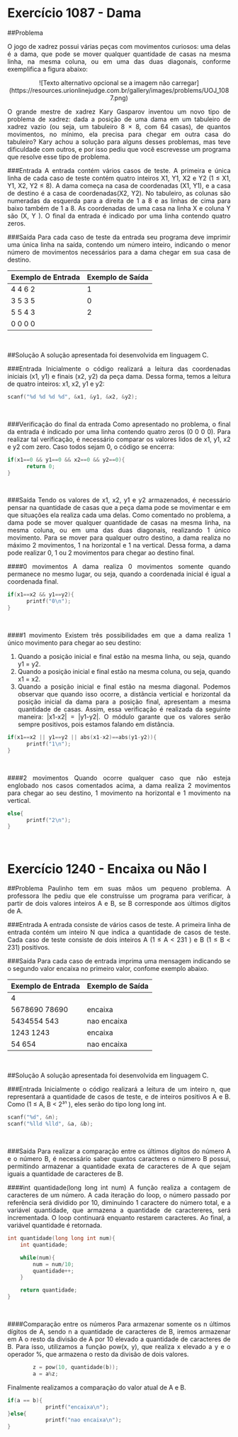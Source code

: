 # Exercício 1087 - Dama

##Problema

<div style="text-align: justify"> O jogo de xadrez possui várias peças com movimentos curiosos: uma delas é a dama, que pode se mover qualquer quantidade de casas na mesma linha, na mesma coluna, ou em uma das duas diagonais, conforme exemplifica a figura abaixo:

 <p style='text-align: center'>
 ![Texto alternativo opcional se a imagem não carregar](https://resources.urionlinejudge.com.br/gallery/images/problems/UOJ_1087.png)
 </p>

O grande mestre de xadrez Kary Gasparov inventou um novo tipo de problema de xadrez: dada a posição de uma dama em um tabuleiro de xadrez vazio (ou seja, um tabuleiro 8 × 8, com 64 casas), de quantos movimentos, no mínimo, ela precisa para chegar em outra casa do tabuleiro?
Kary achou a solução para alguns desses problemas, mas teve dificuldade com outros, e por isso pediu que você escrevesse um programa que resolve esse tipo de problema.
  <br />

###Entrada
A entrada contém vários casos de teste. A primeira e única linha de cada caso de teste contém quatro inteiros X1, Y1, X2 e Y2 (1 ≤ X1, Y1, X2, Y2 ≤ 8). A dama começa na casa de coordenadas (X1, Y1), e a casa de destino é a casa de coordenadas(X2, Y2). No tabuleiro, as colunas são numeradas da esquerda para a direita de 1 a 8 e as linhas de cima para baixo também de 1 a 8. As coordenadas de uma casa na linha X e coluna Y são (X, Y ).
O final da entrada é indicado por uma linha contendo quatro zeros.
<br />

###Saída
Para cada caso de teste da entrada seu programa deve imprimir uma única linha na saída, contendo um número inteiro, indicando o menor número de movimentos necessários para a dama chegar em sua casa de destino.
<br />

Exemplo de Entrada | Exemplo de Saída
-- |  ---
4 4 6 2 | 1
3 5 3 5 | 0
5 5 4 3 | 2
0 0 0 0 |
<br />

##Solução
A solução apresentada foi desenvolvida em linguagem C.
<br />

###Entrada
Inicialmente o código realizará a leitura das coordenadas iniciais (x1, y1) e finais (x2, y2) da peça dama. Dessa forma, temos a leitura de quatro inteiros: x1, x2, y1 e y2:

```c
scanf("%d %d %d %d", &x1, &y1, &x2, &y2);
```
<br />

###Verificação do final da entrada
Como apresentado no problema, o final da entrada é indicado por uma linha contendo quatro zeros (0 0 0 0). Para realizar tal verificação, é necessário comparar os valores lidos de x1, y1, x2 e y2 com zero. Caso todos sejam 0, o código se encerra:

```c
if(x1==0 && y1==0 && x2==0 && y2==0){
      return 0;
}
```
<br />

###Saída
Tendo os valores de x1, x2, y1 e y2 armazenados, é necessário pensar na quantidade de casas que a peça dama pode se movimentar e em que situações ela realiza cada uma delas.
Como comentado no problema, a dama pode se mover qualquer quantidade de casas na mesma linha, na mesma coluna, ou em uma das duas diagonais, realizando 1 único movimento. Para se mover para qualquer outro destino, a dama realiza no máximo 2 movimentos, 1 na horizontal e 1 na vertical. Dessa forma, a dama pode realizar 0, 1 ou 2 movimentos para chegar ao destino final.
<br />

####0 movimentos
A dama realiza 0 movimentos somente quando permanece no mesmo lugar, ou seja,  quando a coordenada inicial é igual a coordenada final.

```c
if(x1==x2 && y1==y2){
      printf("0\n");
}
```
<br />

####1 movimento
Existem três possibilidades em que a dama realiza 1 único movimento para chegar ao seu destino:
1. Quando a posição inicial e final estão na mesma linha, ou seja, quando y1 = y2.
2. Quando a posição inicial e final estão na mesma coluna, ou seja, quando x1 = x2.
3. Quando a posição inicial e final estão na mesma diagonal. Podemos observar que quando isso ocorre, a distância verticial e horizontal da posição inicial da dama para a posição final, apresentam a mesma quantidade de casas. Assim, essa verificação é realizada da seguinte maneira: |x1-x2| = |y1-y2|. O módulo garante que os valores serão sempre positivos, pois estamos falando em distância.

```c
if(x1==x2 || y1==y2 || abs(x1-x2)==abs(y1-y2)){
      printf("1\n");
}
```

<br />

####2 movimentos
Quando ocorre qualquer caso que não esteja englobado nos casos comentados acima,  a dama realiza 2 movimentos para chegar ao seu destino, 1 movimento na horizontal e 1 movimento na vertical.

```c
else{
      printf("2\n");
}
```
<br />

# Exercício 1240 - Encaixa ou Não I

##Problema
Paulinho tem em suas mãos um pequeno problema. A professora lhe pediu que ele construísse um programa para verificar, à partir de dois valores inteiros A e B, se B corresponde aos últimos dígitos de A.
 <br />

###Entrada
A entrada consiste de vários casos de teste. A primeira linha de entrada contém um inteiro N que indica a quantidade de casos de teste. Cada caso de teste consiste de dois inteiros A (1 ≤ A < 231 ) e B (1 ≤ B < 231) positivos.
<br />

###Saída
Para cada caso de entrada imprima uma mensagem indicando se o segundo valor encaixa no primeiro valor, confome exemplo abaixo.
<br />

Exemplo de Entrada | Exemplo de Saída
-- |  ---
4 |
5678690 78690 | encaixa
5434554 543 | nao encaixa
1243 1243 | encaixa
54 654 | nao encaixa
<br />

##Solução
A solução apresentada foi desenvolvida em linguagem C.
<br />

###Entrada
Inicialmente o código realizará a leitura de um inteiro n, que representará a quantidade de casos de teste, e  de inteiros positivos A e B. Como (1 ≤ A, B < 2³¹ ), eles serão do tipo long long int.
```c
scanf("%d", &n);
scanf("%lld %lld", &a, &b);
```
<br />

###Saída
Para realizar a comparação entre os últimos dígitos do número A e o número B, é necessário saber quantos caracteres o número B possui, permitindo armazenar a quantidade exata de caracteres de A que sejam iguais a quantidade de caracteres de B.
<br />

####int quantidade(long long int num)
A função realiza a contagem de caracteres de um número. A cada iteração do loop, o número passado por referência será dividido por 10, diminuindo 1 caractere do número total, e a variável quantidade, que armazena a quantidade de caractereres, será incrementada. O loop continuará enquanto restarem caracteres. Ao final, a variável quantidade é retornada.

```c
int quantidade(long long int num){
	int quantidade;

	while(num){
		num = num/10;
		quantidade++;
	}

	return quantidade;
}
```
<br />

####Comparação entre os números
Para armazenar somente os n últimos dígitos de A, sendo n a quantidade de caracteres de B, iremos armazenar em A o resto da divisão de A por 10 elevado a quantidade de caracteres de B.
Para isso, utilizamos a função pow(x, y), que realiza x elevado a y e o operador %, que armazena o resto da divisão de dois valores.

```c
		z = pow(10, quantidade(b));
		a = a%z;
```

Finalmente realizamos a comparação do valor atual de A e B.

```c
if(a == b){
			printf("encaixa\n");
}else{
			printf("nao encaixa\n");
}
```
</div><br />
